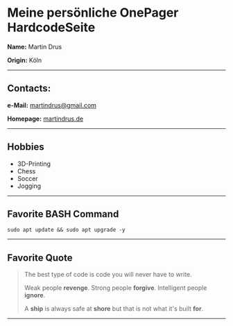 # Meine persönliche OnePager HardcodeSeite #

**Name:** Martin Drus

**Origin:** Köln

---

## Contacts:

**e-Mail:** martindrus@gmail.com

**Homepage:** [martindrus.de](https://www.martindrus.tv)


---

## Hobbies

+ 3D-Printing
+ Chess
+ Soccer
+ Jogging

---

## Favorite BASH Command ##

```
sudo apt update && sudo apt upgrade -y
```


---

## Favorite Quote ##
> The best type of code is code you will never have to write.
>
> Weak people **revenge**. Strong people **forgive**. Intelligent people **ignore**.
> 
> A **ship** is always safe at **shore** but that is not what it's built **for**.
>

---
